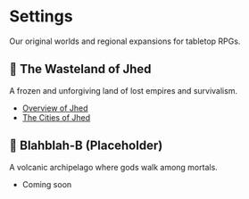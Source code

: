 # Settings

Our original worlds and regional expansions for tabletop RPGs.

## 🧊 The Wasteland of Jhed

A frozen and unforgiving land of lost empires and survivalism.

- [Overview of Jhed](jhed-wasteland/setting.md)
- [The Cities of Jhed](jhed-wasteland/cities.md)

## 🌋 Blahblah-B (Placeholder)

A volcanic archipelago where gods walk among mortals.

- Coming soon

